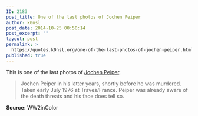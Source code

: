 ```yaml
---
ID: 2183
post_title: One of the last photos of Jochen Peiper
author: k0nsl
post_date: 2014-10-25 00:50:14
post_excerpt: ""
layout: post
permalink: >
  https://quotes.k0nsl.org/one-of-the-last-photos-of-jochen-peiper.html
published: true
---
```

This is one of the last photos of <a href="https://k0nsl.org/blog/detox/ss-standartenfuhrer-joachim-jochen-peiper-2/" title="SS Standartenführer Joachim (Jochen) Peiper" target="_blank">Jochen Peiper</a>.

<blockquote>Jochen Peiper in his latter years, shortly before he was murdered. Taken early July 1976 at Traves/France.
Peiper was already aware of the death threats and his face does tell so.</blockquote>

<strong>Source:</strong> WW2inColor